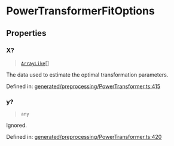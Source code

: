 # PowerTransformerFitOptions

## Properties

### X?

> [`ArrayLike`](../types/ArrayLike.md)[]

The data used to estimate the optimal transformation parameters.

Defined in:  [generated/preprocessing/PowerTransformer.ts:415](https://github.com/transitive-bullshit/scikit-learn-ts/blob/b59c1ff/packages/sklearn/src/generated/preprocessing/PowerTransformer.ts#L415)

### y?

> `any`

Ignored.

Defined in:  [generated/preprocessing/PowerTransformer.ts:420](https://github.com/transitive-bullshit/scikit-learn-ts/blob/b59c1ff/packages/sklearn/src/generated/preprocessing/PowerTransformer.ts#L420)
